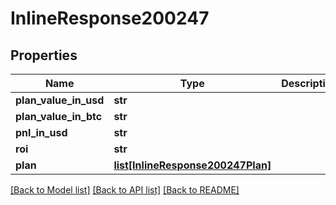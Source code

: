 # InlineResponse200247

## Properties
Name | Type | Description | Notes
------------ | ------------- | ------------- | -------------
**plan_value_in_usd** | **str** |  | [optional] 
**plan_value_in_btc** | **str** |  | [optional] 
**pnl_in_usd** | **str** |  | [optional] 
**roi** | **str** |  | [optional] 
**plan** | [**list[InlineResponse200247Plan]**](InlineResponse200247Plan.md) |  | [optional] 

[[Back to Model list]](../README.md#documentation-for-models) [[Back to API list]](../README.md#documentation-for-api-endpoints) [[Back to README]](../README.md)

